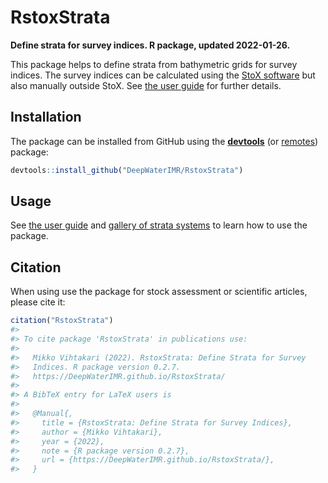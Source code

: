 
# RstoxStrata

**Define strata for survey indices. R package, updated 2022-01-26.**

This package helps to define strata from bathymetric grids for survey
indices. The survey indices can be calculated using the [StoX
software](https://stoxproject.github.io/) but also manually outside
StoX. See [the user
guide](https://deepwaterimr.github.io/RstoxStrata/articles/RstoxStrata.html)
for further details.

## Installation

The package can be installed from GitHub using the
[**devtools**](https://cran.r-project.org/web/packages/devtools/index.html)
(or
[remotes](https://cran.r-project.org/web/packages/remotes/index.html))
package:

``` r
devtools::install_github("DeepWaterIMR/RstoxStrata")
```

## Usage

See [the user
guide](https://deepwaterimr.github.io/RstoxStrata/articles/RstoxStrata.html)
and [gallery of strata
systems](https://deepwaterimr.github.io/RstoxStrata/articles/Examples.html)
to learn how to use the package.

## Citation

When using use the package for stock assessment or scientific articles,
please cite it:

``` r
citation("RstoxStrata")
#> 
#> To cite package 'RstoxStrata' in publications use:
#> 
#>   Mikko Vihtakari (2022). RstoxStrata: Define Strata for Survey
#>   Indices. R package version 0.2.7.
#>   https://DeepWaterIMR.github.io/RstoxStrata/
#> 
#> A BibTeX entry for LaTeX users is
#> 
#>   @Manual{,
#>     title = {RstoxStrata: Define Strata for Survey Indices},
#>     author = {Mikko Vihtakari},
#>     year = {2022},
#>     note = {R package version 0.2.7},
#>     url = {https://DeepWaterIMR.github.io/RstoxStrata/},
#>   }
```
